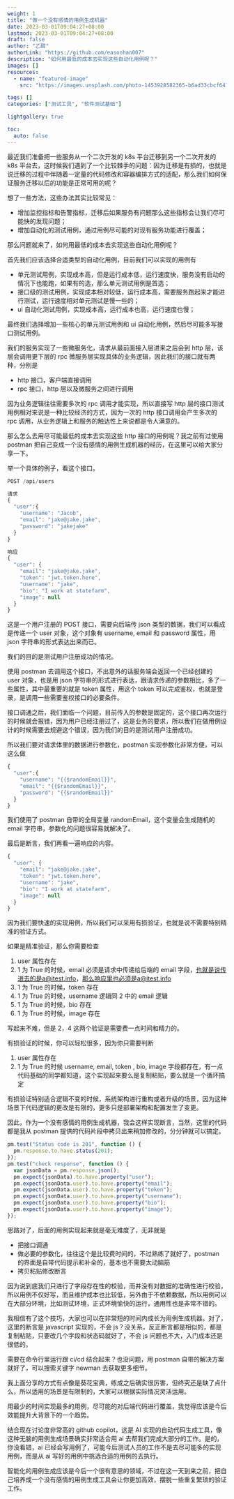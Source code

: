 ```yaml
---
weight: 1
title: "做一个没有感情的用例生成机器"
date: 2023-03-01T09:04:27+08:00
lastmod: 2023-03-01T09:04:27+08:00
draft: false
author: "乙醇"
authorLink: "https://github.com/easonhan007"
description: "如何用最低的成本去实现这些自动化用例呢？"
images: []
resources:
  - name: "featured-image"
    src: "https://images.unsplash.com/photo-1453928582365-b6ad33cbcf64?w=300"

tags: []
categories: ["测试工具", "软件测试基础"]

lightgallery: true

toc:
  auto: false
---
```


最近我们准备把一些服务从一个二次开发的 k8s 平台迁移到另一个二次开发的 k8s 平台去，这时候我们遇到了一个比较棘手的问题：因为迁移是有损的，也就是说迁移的过程中伴随着一定量的代码修改和容器编排方式的适配，那么我们如何保证服务迁移以后的功能是正常可用的呢？

想了一些方法，这些办法其实比较常见：

- 增加监控指标和告警指标，迁移后如果服务有问题那么这些指标会让我们尽可能快的发现问题；
- 增加自动化的测试用例，通过用例尽可能的对现有服务功能进行覆盖；

那么问题就来了，如何用最低的成本去实现这些自动化用例呢？

首先我们应该选择合适类型的自动化用例，目前我们可以实现的用例有

- 单元测试用例，实现成本高，但是运行成本低，运行速度快，服务没有启动的情况下也能跑，如果有的选，那么单元测试用例是首选；
- 接口级的测试用例，实现成本相对较低，运行成本高，需要服务跑起来才能进行测试，运行速度相对单元测试是慢一些的；
- ui 自动化测试用例，实现成本高，运行成本也高，运行速度也慢；

最终我们选择增加一些核心的单元测试用例和 ui 自动化用例，然后尽可能多写接口测试用例。

我们的服务实现了一些微服务化，请求从最前面接入层进来之后会到 http 层，该层会调用更下层的 rpc 微服务层实现具体的业务逻辑，因此我们的接口就有两种，分别是

- http 接口，客户端直接调用
- rpc 接口，http 层以及微服务之间进行调用

因为业务逻辑往往需要多次的 rpc 调用才能实现，所以直接写 http 层的接口测试用例相对来说是一种比较经济的方式，因为一次的 http 接口调用会产生多次的 rpc 调用，从业务逻辑上和服务的触达性上来说都是令人满意的。

那么怎么去用尽可能最低的成本去实现这些 http 接口的用例呢？我之前有过使用 postman 把自己变成一个没有感情的用例生成机器的经历，在这里可以给大家分享一下。

举一个具体的例子，看这个接口。

```jsx
POST /api/users

请求
{
  "user":{
    "username": "Jacob",
    "email": "jake@jake.jake",
    "password": "jakejake"
  }
}

响应
{
  "user": {
    "email": "jake@jake.jake",
    "token": "jwt.token.here",
    "username": "jake",
    "bio": "I work at statefarm",
    "image": null
  }
}
```

这是一个用户注册的 POST 接口，需要向后端传 json 类型的数据，我们可以看成是传递一个 user 对象，这个对象有 username, email 和 password 属性，用 json 字符串的形式表达出来而已。

我们的目的是测试用户注册成功的情况。

使用 postman 去调用这个接口，不出意外的话服务端会返回一个已经创建的 user 对象，也是用 json 字符串的形式进行表达，跟请求传递的参数相比，多了一些属性，其中最重要的就是 token 属性，用这个 token 可以完成鉴权，也就是登录，是调用一些需要鉴权接口的必要条件。

接口调通之后，我们面临一个问题，目前传入的参数是固定的，这个接口再次运行的时候就会报错，因为用户已经注册过了，这是业务的要求，所以我们在做用例设计的时候需要去规避这个错误，因为我们的目的是测试用户注册成功。

所以我们要对请求体里的数据进行参数化，postman 实现参数化非常方便，可以这么做

```jsx
{
  "user":{
    "username": "{{$randomEmail}}",
    "email": "{{$randomEmail}}",
    "password": "{{$randomEmail}}"
  }
}
```

我们使用了 postman 自带的全局变量 randomEmail，这个变量会生成随机的 email 字符串，参数化的问题很容易就解决了。

最后是断言，我们再看一遍响应的内容。

```jsx
{
  "user": {
    "email": "jake@jake.jake",
    "token": "jwt.token.here",
    "username": "jake",
    "bio": "I work at statefarm",
    "image": null
  }
}
```

因为我们要快速的实现用例，所以我们可以采用有损验证，也就是说不需要特别精准的验证方式。

如果是精准验证，那么你需要检查

1. user 属性存在
2. 1 为 True 的时候，email 必须是请求中传递给后端的 email 字段，也就是说传进去的是a@itest.info，那么响应里也必须是a@itest.info
3. 1 为 True 的时候，token 存在
4. 1 为 True 的时候，username 逻辑同 2 中的 email 逻辑
5. 1 为 True 的时候，bio 存在
6. 1 为 True 的时候，image 存在

写起来不难，但是 2，4 这两个验证是需要费一点时间和精力的。

有损验证的时候，你可以轻松很多，因为你只需要判断

1. user 属性存在
2. 1 为 True 的时候 username, email, token , bio, image 字段都存在，有一点代码基础的同学都知道，这个实现起来要么是复制粘贴，要么就是一个循环搞定

有损验证特别适合逻辑不变的时候，系统架构进行重构或者升级的场景，因为这种场景下代码逻辑的更改是有限的，更多只是部署架构和配置发生了变更。

因此，作为一个没有感情的用例生成机器，我会这样实现断言，当然，这里的代码都是我从 postman 提供的代码片段中拷贝出来稍加修改的，分分钟就可以搞定。

```jsx
pm.test("Status code is 201", function () {
  pm.response.to.have.status(201);
});
pm.test("check response", function () {
  var jsonData = pm.response.json();
  pm.expect(jsonData).to.have.property("user");
  pm.expect(jsonData.user).to.have.property("email");
  pm.expect(jsonData.user).to.have.property("token");
  pm.expect(jsonData.user).to.have.property("username");
  pm.expect(jsonData.user).to.have.property("bio");
  pm.expect(jsonData.user).to.have.property("image");
});
```

思路对了，后面的用例实现起来就是毫无难度了，无非就是

- 把接口调通
- 做必要的参数化，往往这个是比较费时间的，不过熟练了就好了，postman 的界面是自带代码提示和补全的，基本也不需要太动脑筋
- 拷贝粘贴修改断言

因为说到底我们只进行了字段存在性的校验，而并没有对数据的准确性进行校验，所以用例不仅好写，而且维护成本也比较低，另外由于不依赖数据，所以用例可以在大部分环境，比如测试环境，正式环境愉快的运行，通用性也是非常不错的。

我相信有了这个技巧，大家也可以在非常短的时间内成长为用例生成机器。对了，这里的断言是 javascript 实现的，不会 js？没关系，反正断言都是相似的，都是复制粘贴，只要改几个字段和状态码就好了，不会 js 问题也不大，入门成本还是很低的。

需要在命令行里运行跟 ci/cd 结合起来？也没问题，用 postman 自带的解决方案就好了，可以搜索关键字 newman 去获取更多细节。

我上面分享的方式有点像是葵花宝典，练成之后确实很厉害，但终究还是缺了点什么，所以适用的场景是有限制的，大家可以根据实际情况灵活运用。

用最少的时间实现最多的用例，尽可能的对后端代码进行覆盖，我觉得应该是今后效能提升大背景下的一个趋势。

结合现在讨论度非常高的 github copilot，这是 AI 实现的自动代码生成工具，像这种无脑的用例生成场景确实非常适合用 ai 去帮我们完成大部分的工作。是的，你没看错，ai 已经会写用例了，可能今后测试人员的工作不是去尽可能多的实现用例，而是从 ai 写好的用例中挑选合适的用例的去执行。

智能化的用例生成应该是今后一个很有意思的领域，不过在这一天到来之前，把自己培养成一个没有感情的用例生成工具会让你更加高效，摆脱一些重复繁琐的验证工作。
